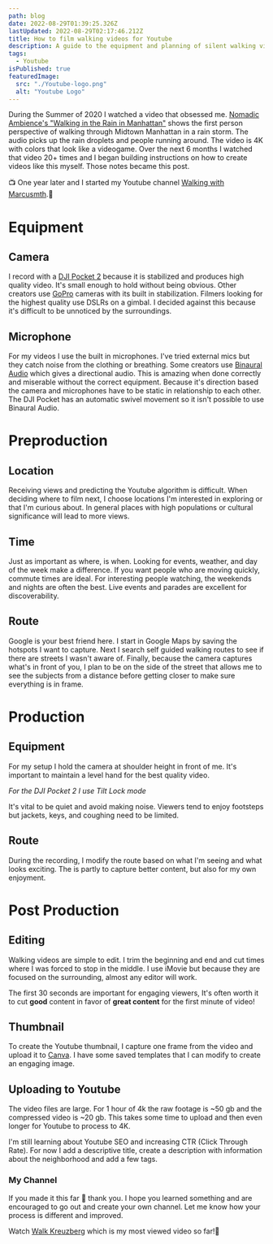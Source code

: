 ```yaml
---
path: blog
date: 2022-08-29T01:39:25.326Z
lastUpdated: 2022-08-29T02:17:46.212Z
title: How to film walking videos for Youtube
description: A guide to the equipment and planning of silent walking videos
tags:
  - Youtube
isPublished: true
featuredImage:
  src: "./Youtube-logo.png"
  alt: "Youtube Logo"
---
```


During the Summer of 2020 I watched a video that obsessed me. [Nomadic Ambience's "Walking in the Rain in Manhattan"](https://www.youtube.com/watch?v=eZe4Q_58UTU&t=487s) shows the first person perspective of walking through Midtown Manhattan in a rain storm. The audio picks up the rain droplets and people running around. The video is 4K with colors that look like a videogame. Over the next 6 months I watched that video 20+ times and I began building instructions on how to create videos like this myself. Those notes became this post.

📺 One year later and I started my Youtube channel [Walking with Marcusmth](https://www.youtube.com/channel/UCzLPnJlM_5IEe2djVMB2jLA).🚀

# Equipment

## Camera

I record with a [DJI Pocket 2](https://www.dji.com/pocket-2) because it is stabilized and produces high quality video. It's small enough to hold without being obvious.
Other creators use [GoPro](https://gopro.com/) cameras with its built in stabilization. Filmers looking for the highest quality use DSLRs on a gimbal. I decided against this because it's difficult to be unnoticed by the surroundings.

## Microphone

For my videos I use the built in microphones. I've tried external mics but they catch noise from the clothing or breathing.
Some creators use [Binaural Audio](https://www.youtube.com/watch?v=Yd5i7TlpzCk) which gives a directional audio. This is amazing when done correctly and miserable without the correct equipment. Because it's direction based the camera and microphones have to be static in relationship to each other. The DJI Pocket has an automatic swivel movement so it isn't possible to use Binaural Audio.

# Preproduction

## Location

Receiving views and predicting the Youtube algorithm is difficult. When deciding where to film next, I choose locations I'm interested in exploring or that I'm curious about. In general places with high populations or cultural significance will lead to more views.

## Time

Just as important as where, is when. Looking for events, weather, and day of the week make a difference. If you want people who are moving quickly, commute times are ideal. For interesting people watching, the weekends and nights are often the best. Live events and parades are excellent for discoverability.

## Route

Google is your best friend here. I start in Google Maps by saving the hotspots I want to capture. Next I search self guided walking routes to see if there are streets I wasn't aware of. Finally, because the camera captures what's in front of you, I plan to be on the side of the street that allows me to see the subjects from a distance before getting closer to make sure everything is in frame.

# Production

## Equipment

For my setup I hold the camera at shoulder height in front of me. It's important to maintain a level hand for the best quality video.

_For the DJI Pocket 2 I use Tilt Lock mode_

It's vital to be quiet and avoid making noise. Viewers tend to enjoy footsteps but jackets, keys, and coughing need to be limited.

## Route

During the recording, I modify the route based on what I'm seeing and what looks exciting. The is partly to capture better content, but also for my own enjoyment.

# Post Production

## Editing

Walking videos are simple to edit. I trim the beginning and end and cut times where I was forced to stop in the middle. I use iMovie but because they are focused on the surrounding, almost any editor will work.

The first 30 seconds are important for engaging viewers, It's often worth it to cut **good** content in favor of **great content** for the first minute of video!

## Thumbnail

To create the Youtube thumbnail, I capture one frame from the video and upload it to [Canva](https://www.canva.com/). I have some saved templates that I can modify to create an engaging image.

## Uploading to Youtube

The video files are large. For 1 hour of 4k the raw footage is ~50 gb and the compressed video is ~20 gb. This takes some time to upload and then even longer for Youtube to process to 4K.

I'm still learning about Youtube SEO and increasing CTR (Click Through Rate). For now I add a descriptive title, create a description with information about the neighborhood and add a few tags.

### My Channel

If you made it this far 🙏 thank you. I hope you learned something and are encouraged to go out and create your own channel. Let me know how your process is different and improved.

Watch [Walk Kreuzberg](https://www.youtube.com/watch?v=22tp0eqdTLM) which is my most viewed video so far!🖤
